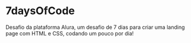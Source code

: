# 7daysOfCode


Desafio da plataforma Alura, um desafio de 7 dias para criar uma landing page com HTML e CSS, codando um pouco por dia!
